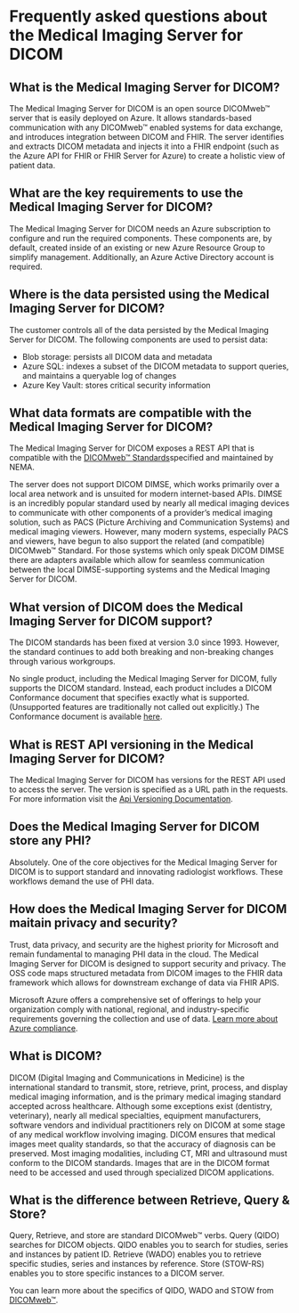 # Frequently asked questions about the Medical Imaging Server for DICOM

## What is the Medical Imaging Server for DICOM?

The Medical Imaging Server for DICOM is an open source DICOMweb&trade; server that is easily deployed on Azure. It allows standards-based communication with any DICOMweb&trade;  enabled systems for data exchange, and introduces integration between DICOM and FHIR.  The server identifies and extracts DICOM metadata and injects it into a FHIR endpoint (such as the Azure API for FHIR or FHIR Server for Azure) to create a holistic view of patient data.

## What are the key requirements to use the Medical Imaging Server for DICOM?

The Medical Imaging Server for DICOM needs an Azure subscription to configure and run the required components. These components are, by default, created inside of an existing or new Azure Resource Group to simplify management. Additionally, an Azure Active Directory account is required.

## Where is the data persisted using the Medical Imaging Server for DICOM?

The customer controls all of the data persisted by the Medical Imaging Server for DICOM. The following components are used to persist data:
- Blob storage: persists all DICOM data and metadata
- Azure SQL: indexes a subset of the DICOM metadata to support queries, and maintains a queryable log of changes
- Azure Key Vault: stores critical security information

## What data formats are compatible with the Medical Imaging Server for DICOM?

The Medical Imaging Server for DICOM exposes a REST API that is compatible with the [DICOMweb&trade; Standards](https://www.dicomstandard.org/dicomweb/)specified and maintained by NEMA.

The server does not support DICOM DIMSE, which works primarily over a local area network and is unsuited for modern internet-based APIs. DIMSE is an incredibly popular standard used by nearly all medical imaging devices to communicate with other components of a provider’s medical imaging solution, such as PACS (Picture Archiving and Communication Systems) and medical imaging viewers. However, many modern systems, especially PACS and  viewers, have begun to also support the related (and compatible) DICOMweb&trade; Standard. For those systems which only speak DICOM DIMSE there are adapters available which allow for seamless communication between the local DIMSE-supporting systems and the Medical Imaging Server for DICOM.

## What version of DICOM does the Medical Imaging Server for DICOM support?

The DICOM standards has been fixed at version 3.0 since 1993. However, the standard continues to add both breaking and non-breaking changes through various workgroups.

No single product, including the Medical Imaging Server for DICOM, fully supports the DICOM standard. Instead, each product includes a DICOM Conformance document that specifies exactly what is supported. (Unsupported features are traditionally not called out explicitly.) The Conformance document is available [here](conformance-statement.md).

## What is REST API versioning in the Medical Imaging Server for DICOM?

The Medical Imaging Server for DICOM has versions for the REST API used to access the server. The version is specified as a URL path in the requests. For more information visit the [Api Versioning Documentation](../api-versioning.md).


## Does the Medical Imaging Server for DICOM store any PHI?

Absolutely. One of the core objectives for the Medical Imaging Server for DICOM is to support standard and innovating radiologist workflows. These workflows demand the use of PHI data.

## How does the Medical Imaging Server for DICOM maitain privacy and security?

Trust, data privacy, and security are the highest priority for Microsoft and remain fundamental to managing PHI data in the cloud. The Medical Imaging Server for DICOM is designed to support security and privacy. The OSS code maps structured metadata from DICOM images to the FHIR data framework which allows for downstream exchange of data via FHIR APIS.

Microsoft Azure offers a comprehensive set of offerings to help your organization comply with national, regional, and industry-specific requirements governing the collection and use of data. [Learn more about Azure compliance](https://azure.microsoft.com/overview/trusted-cloud/compliance/).

## What is DICOM?

DICOM (Digital Imaging and Communications in Medicine) is the international standard to transmit, store, retrieve, print, process, and display medical imaging information, and is the primary medical imaging standard accepted across healthcare. Although some exceptions exist (dentistry, veterinary), nearly all medical specialties, equipment manufacturers, software vendors and individual practitioners rely on DICOM at some stage of any medical workflow involving imaging. DICOM ensures that medical images meet quality standards, so that the accuracy of diagnosis can be preserved. Most imaging modalities, including CT, MRI and ultrasound must conform to the DICOM standards. Images that are in the DICOM format need to be accessed and used through specialized DICOM applications.


## What is the difference between Retrieve, Query & Store?

Query, Retrieve, and store are standard DICOMweb&trade; verbs. Query (QIDO) searches for DICOM objects. QIDO enables you to search for studies, series and instances by patient ID. Retrieve (WADO) enables you to retrieve specific studies, series and instances by reference. Store (STOW-RS) enables you to store specific instances to a DICOM server.

You can learn more about the specifics of QIDO, WADO and STOW from [DICOMweb&trade;](https://www.dicomstandard.org/dicomweb).
